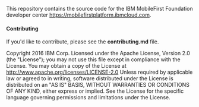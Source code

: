 This repository contains the source code for the IBM MobileFirst Foundation developer center https://mobilefirstplatform.ibmcloud.com.  

#### Contributing
If you'd like to contribute, please see the **contributing.md** file.

Copyright 2016 IBM Corp.
Licensed under the Apache License, Version 2.0 (the "License"); you may not use this file except in compliance with the License. You may obtain a copy of the License at
http://www.apache.org/licenses/LICENSE-2.0
Unless required by applicable law or agreed to in writing, software distributed under the License is distributed on an "AS IS" BASIS, WITHOUT WARRANTIES OR CONDITIONS OF ANY KIND, either express or implied. See the License for the specific language governing permissions and limitations under the License.
